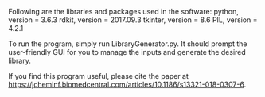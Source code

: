 Following are the libraries and packages used in the software:
python, version = 3.6.3
rdkit, version = 2017.09.3
tkinter, version = 8.6
PIL, version = 4.2.1

To run the program, simply run LibraryGenerator.py. 
It should prompt the user-friendly GUI for you to manage the inputs and 
generate the desired library.

If you find this program useful, please cite the paper at https://jcheminf.biomedcentral.com/articles/10.1186/s13321-018-0307-6. 
